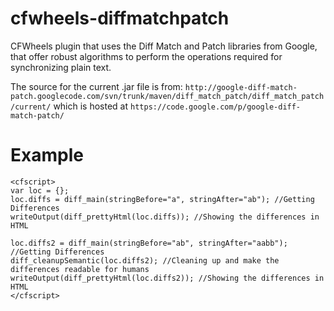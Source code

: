 cfwheels-diffmatchpatch
============

CFWheels plugin that uses the Diff Match and Patch libraries from Google, that offer robust algorithms to perform the operations required for synchronizing plain text.

The source for the current .jar file is from:
`http://google-diff-match-patch.googlecode.com/svn/trunk/maven/diff_match_patch/diff_match_patch/current/`
which is hosted at
`https://code.google.com/p/google-diff-match-patch/`


# Example
```CF
<cfscript>
var loc = {};
loc.diffs = diff_main(stringBefore="a", stringAfter="ab"); //Getting Differences
writeOutput(diff_prettyHtml(loc.diffs)); //Showing the differences in HTML

loc.diffs2 = diff_main(stringBefore="ab", stringAfter="aabb"); //Getting Differences
diff_cleanupSemantic(loc.diffs2); //Cleaning up and make the differences readable for humans
writeOutput(diff_prettyHtml(loc.diffs2)); //Showing the differences in HTML
</cfscript>
``` 